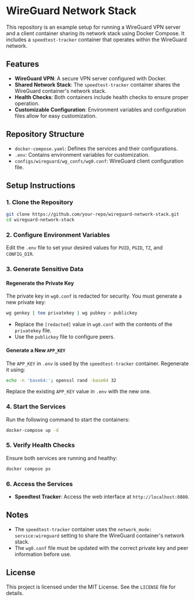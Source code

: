 # WireGuard Network Stack

This repository is an example setup for running a WireGuard VPN server and a client container sharing its network stack using Docker Compose. It includes a `speedtest-tracker` container that operates within the WireGuard network.

## Features

- **WireGuard VPN**: A secure VPN server configured with Docker.
- **Shared Network Stack**: The `speedtest-tracker` container shares the WireGuard container's network stack.
- **Health Checks**: Both containers include health checks to ensure proper operation.
- **Customizable Configuration**: Environment variables and configuration files allow for easy customization.

## Repository Structure

- `docker-compose.yaml`: Defines the services and their configurations.
- `.env`: Contains environment variables for customization.
- `configs/wireguard/wg_confs/wg0.conf`: WireGuard client configuration file.

## Setup Instructions

### 1. Clone the Repository

```bash
git clone https://github.com/your-repo/wireguard-network-stack.git
cd wireguard-network-stack
```

### 2. Configure Environment Variables

Edit the `.env` file to set your desired values for `PUID`, `PGID`, `TZ`, and `CONFIG_DIR`.

### 3. Generate Sensitive Data

#### Regenerate the Private Key

The private key in `wg0.conf` is redacted for security. You must generate a new private key:

```bash
wg genkey | tee privatekey | wg pubkey > publickey
```

- Replace the `[redacted]` value in `wg0.conf` with the contents of the `privatekey` file.
- Use the `publickey` file to configure peers.

#### Generate a New `APP_KEY`

The `APP_KEY` in `.env` is used by the `speedtest-tracker` container. Regenerate it using:

```bash
echo -n 'base64:'; openssl rand -base64 32
```

Replace the existing `APP_KEY` value in `.env` with the new one.

### 4. Start the Services

Run the following command to start the containers:

```bash
docker-compose up -d
```

### 5. Verify Health Checks

Ensure both services are running and healthy:

```bash
docker compose ps
```

### 6. Access the Services

- **Speedtest Tracker**: Access the web interface at `http://localhost:8080`.

## Notes

- The `speedtest-tracker` container uses the `network_mode: service:wireguard` setting to share the WireGuard container's network stack.
- The `wg0.conf` file must be updated with the correct private key and peer information before use.

## License

This project is licensed under the MIT License. See the `LICENSE` file for details.
